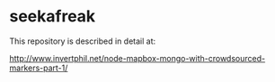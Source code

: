 # seekafreak

This repository is described in detail at:

http://www.invertphil.net/node-mapbox-mongo-with-crowdsourced-markers-part-1/
